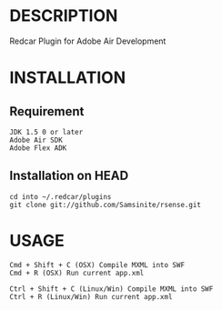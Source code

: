 DESCRIPTION
===========

Redcar Plugin for Adobe Air Development

INSTALLATION
============

Requirement
-----------

    JDK 1.5 0 or later
    Adobe Air SDK
    Adobe Flex ADK

Installation on HEAD
--------------------

    cd into ~/.redcar/plugins
    git clone git://github.com/Samsinite/rsense.git

USAGE
=====

    Cmd + Shift + C (OSX) Compile MXML into SWF
    Cmd + R (OSX) Run current app.xml

    Ctrl + Shift + C (Linux/Win) Compile MXML into SWF
    Ctrl + R (Linux/Win) Run current app.xml

